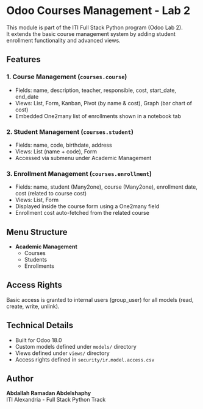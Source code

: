 # Odoo Courses Management - Lab 2

This module is part of the ITI Full Stack Python program (Odoo Lab 2).  
It extends the basic course management system by adding student enrollment functionality and advanced views.

## Features

### 1. Course Management (`courses.course`)
- Fields: name, description, teacher, responsible, cost, start_date, end_date
- Views: List, Form, Kanban, Pivot (by name & cost), Graph (bar chart of cost)
- Embedded One2many list of enrollments shown in a notebook tab

### 2. Student Management (`courses.student`)
- Fields: name, code, birthdate, address
- Views: List (name + code), Form
- Accessed via submenu under Academic Management

### 3. Enrollment Management (`courses.enrollment`)
- Fields: name, student (Many2one), course (Many2one), enrollment date, cost (related to course cost)
- Views: List, Form
- Displayed inside the course form using a One2many field
- Enrollment cost auto-fetched from the related course

## Menu Structure
- **Academic Management**
  - Courses
  - Students
  - Enrollments

## Access Rights
Basic access is granted to internal users (group_user) for all models (read, create, write, unlink).

## Technical Details
- Built for Odoo 18.0
- Custom models defined under `models/` directory
- Views defined under `views/` directory
- Access rights defined in `security/ir.model.access.csv`

## Author
**Abdallah Ramadan Abdelshaphy**  
ITI Alexandria - Full Stack Python Track  
